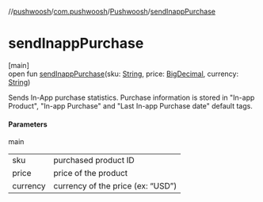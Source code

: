 //[pushwoosh](../../../index.md)/[com.pushwoosh](../index.md)/[Pushwoosh](index.md)/[sendInappPurchase](send-inapp-purchase.md)

# sendInappPurchase

[main]\
open fun [sendInappPurchase](send-inapp-purchase.md)(sku: [String](https://developer.android.com/reference/kotlin/java/lang/String.html), price: [BigDecimal](https://developer.android.com/reference/kotlin/java/math/BigDecimal.html), currency: [String](https://developer.android.com/reference/kotlin/java/lang/String.html))

Sends In-App purchase statistics. Purchase information is stored in &quot;In-app Product&quot;, &quot;In-app Purchase&quot; and &quot;Last In-app Purchase date&quot; default tags.

#### Parameters

main

| | |
|---|---|
| sku | purchased product ID |
| price | price of the product |
| currency | currency of the price (ex: “USD”) |
